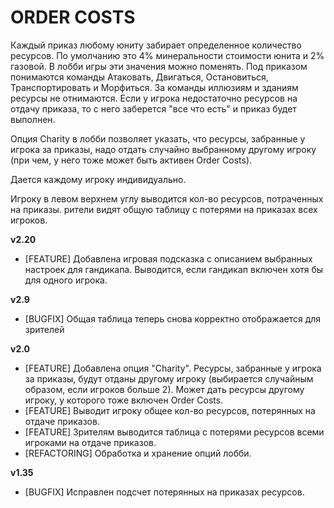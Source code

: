 # ORDER COSTS

Каждый приказ любому юниту забирает определенное количество ресурсов. По умолчанию это 4% минеральности стоимости юнита и 2% газовой. В лобби игры эти значения можно поменять. Под приказом понимаются команды Атаковать, Двигаться, Остановиться, Транспортировать и Морфиться. За команды иллюзиям и зданиям ресурсы не отнимаются. Если у игрока недостаточно ресурсов на отдачу приказа, то с него заберется "все что есть" и приказ будет выполнен.

Опция Charity в лобби позволяет указать, что ресурсы, забранные у игрока за приказы, надо отдать случайно выбранному другому игроку (при чем, у него тоже может быть активен Order Costs).

Дается каждому игроку индивидуально.

Игроку в левом верхнем углу выводится кол-во ресурсов, потраченных на приказы. рители видят общую таблицу с потерями на приказах всех игроков.

**v2.20**

* [FEATURE] Добавлена игровая подсказка с описанием выбранных настроек для гандикапа. Выводится, если гандикап включен хотя бы для одного игрока.

**v2.9**

* [BUGFIX] Общая таблица теперь снова корректно отображается для зрителей

**v2.0**

* [FEATURE] Добавлена опция "Charity". Ресурсы, забранные у игрока за приказы, будут отданы другому игроку (выбирается случайным образом, если игроков больше 2). Может дать ресурсы другому игроку, у которого тоже включен Order Costs.
* [FEATURE] Выводит игроку общее кол-во ресурсов, потерянных на отдаче приказов.
* [FEATURE] Зрителям выводится таблица с потерями ресурсов всеми игроками на отдаче приказов.
* [REFACTORING] Обработка и хранение опций лобби.

**v1.35**

* [BUGFIX] Исправлен подсчет потерянных на приказах ресурсов.
